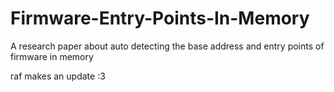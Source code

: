 # Firmware-Entry-Points-In-Memory
A research paper about auto detecting the base address and entry points of firmware in memory

raf makes an update :3

